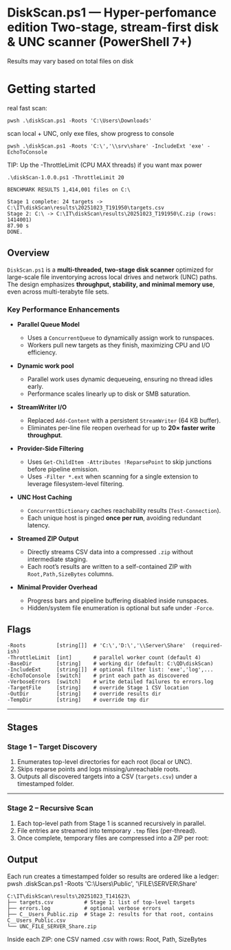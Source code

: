 DiskScan.ps1 — Hyper-perfomance edition
Two-stage, stream-first disk & UNC scanner (PowerShell 7+)
=

Results may vary based on total files on disk

# Getting started

real fast scan:
```
pwsh .\diskScan.ps1 -Roots 'C:\Users\Downloads'
```
scan local + UNC, only exe files, show progress to console
```
pwsh .\diskScan.ps1 -Roots 'C:\','\\srv\share' -IncludeExt 'exe' -EchoToConsole
```
TIP: Up the -ThrottleLimit (CPU MAX threads) if you want max power
```
.\diskScan-1.0.0.ps1 -ThrottleLimit 20
```

```
BENCHMARK RESULTS 1,414,001 files on C:\

Stage 1 complete: 24 targets -> C:\IT\diskScan\results\20251023_T191950\targets.csv
Stage 2: C:\ -> C:\IT\diskScan\results\20251023_T191950\C.zip (rows: 1414001)
87.90 s
DONE.
```
## Overview

`DiskScan.ps1` is a **multi-threaded, two-stage disk scanner** optimized for large-scale file inventorying across local drives and network (UNC) paths.  
The design emphasizes **throughput, stability, and minimal memory use**, even across multi-terabyte file sets.

### Key Performance Enhancements

- **Parallel Queue Model**
  - Uses a `ConcurrentQueue` to dynamically assign work to runspaces.
  - Workers pull new targets as they finish, maximizing CPU and I/O efficiency.

- **Dynamic work pool**
  - Parallel work uses dynamic dequeueing, ensuring no thread idles early.
  - Performance scales linearly up to disk or SMB saturation.
    
- **StreamWriter I/O**
  - Replaced `Add-Content` with a persistent `StreamWriter` (64 KB buffer).
  - Eliminates per-line file reopen overhead for up to **20× faster write throughput**.

- **Provider-Side Filtering**
  - Uses `Get-ChildItem -Attributes !ReparsePoint` to skip junctions before pipeline emission.
  - Uses `-Filter *.ext` when scanning for a single extension to leverage filesystem-level filtering.

- **UNC Host Caching**
  - `ConcurrentDictionary` caches reachability results (`Test-Connection`).
  - Each unique host is pinged **once per run**, avoiding redundant latency.

- **Streamed ZIP Output**
  - Directly streams CSV data into a compressed `.zip` without intermediate staging.
  - Each root’s results are written to a self-contained ZIP with `Root,Path,SizeBytes` columns.

- **Minimal Provider Overhead**
  - Progress bars and pipeline buffering disabled inside runspaces.
  - Hidden/system file enumeration is optional but safe under `-Force`.

## Flags
```
-Roots          [string[]]  # 'C:\','D:\','\\Server\Share'  (required-ish)
-ThrottleLimit  [int]       # parallel worker count (default 4)
-BaseDir        [string]    # working dir (default: C:\QD\diskScan)
-IncludeExt     [string[]]  # optional filter list: 'exe','log',...
-EchoToConsole  [switch]    # print each path as discovered
-VerboseErrors  [switch]    # write detailed failures to errors.log
-TargetFile     [string]    # override Stage 1 CSV location
-OutDir         [string]    # override results dir
-TempDir        [string]    # override tmp dir
```
---

## Stages

### **Stage 1 – Target Discovery**

1. Enumerates top-level directories for each root (local or UNC).
2. Skips reparse points and logs missing/unreachable roots.
3. Outputs all discovered targets into a CSV (`targets.csv`) under a timestamped folder.

---

### **Stage 2 – Recursive Scan**

1. Each top-level path from Stage 1 is scanned recursively in parallel.
2. File entries are streamed into temporary `.tmp` files (per-thread).
3. Once complete, temporary files are compressed into a ZIP per root:

## Output

Each run creates a timestamped folder so results are ordered like a ledger:
pwsh .diskScan.ps1 -Roots 'C:\Users\Public', '\\FILE\SERVER\Share'
```
C:\IT\diskScan\results\20251023_T141623\
├── targets.csv          # Stage 1: list of top-level targets
├── errors.log           # optional verbose errors
├── C__Users_Public.zip  # Stage 2: results for that root, contains C__Users_Public.csv
└── UNC_FILE_SERVER_Share.zip
```

Inside each ZIP: one CSV named <RootTag>.csv with rows: Root, Path, SizeBytes

